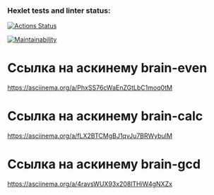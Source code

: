### Hexlet tests and linter status:
[![Actions Status](https://github.com/IGassan/python-project-49/actions/workflows/hexlet-check.yml/badge.svg)](https://github.com/IGassan/python-project-49/actions)

[![Maintainability](https://api.codeclimate.com/v1/badges/4620352db121d5a9bc18/maintainability)](https://codeclimate.com/github/IGassan/python-project-49/maintainability)

# Ссылка на аскинему brain-even
https://asciinema.org/a/PhxSS76cWaEnZGtLbC1moq0tM

# Ссылка на аскинему brain-calc
https://asciinema.org/a/fLX2BTCMgBJ1qvJu7BRWybuIM

# Ссылка на аскинему brain-gcd
https://asciinema.org/a/4ravsWUX93x208lTHiW4gNXZx